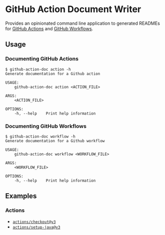 # GitHub Action Document Writer

Provides an opinionated command line application to generated READMEs for
[GitHub Actions] and [GitHub Workflows].

## Usage

### Documenting GitHub Actions

```
$ github-action-doc action -h
Generate documentation for a Github action

USAGE:
    github-action-doc action <ACTION_FILE>

ARGS:
    <ACTION_FILE>

OPTIONS:
    -h, --help    Print help information

```

### Documenting GitHub Workflows

```
$ github-action-doc workflow -h
Generate documentation for a Github workflow

USAGE:
    github-action-doc workflow <WORKFLOW_FILE>

ARGS:
    <WORKFLOW_FILE>

OPTIONS:
    -h, --help    Print help information
```

## Examples

### Actions

* [`actions/checkout@v3`](https://gist.github.com/foo4u/3935d6d9b41fe92b19077515c7a035e5#file-checkout_readme-md)
* [`actions/setup-java@v3`](https://gist.github.com/foo4u/3935d6d9b41fe92b19077515c7a035e5#file-setup_java_jdk_readme-md)

[GitHub Actions]: https://docs.github.com/en/actions/learn-github-actions/essential-features-of-github-actions
[GitHub Workflows]: https://github.com/features/actions
